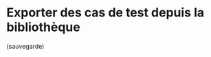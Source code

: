 # Exporter des cas de test depuis la bibliothèque 
(sauvegarde)


<!--stackedit_data:
eyJoaXN0b3J5IjpbMTkxNTQxOTE2OV19
-->
